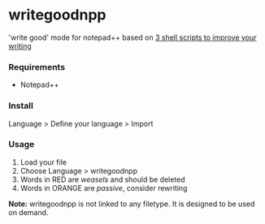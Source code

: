 # writegoodnpp

'write good' mode for notepad++ based on [3 shell scripts to improve your writing](http://matt.might.net/articles/shell-scripts-for-passive-voice-weasel-words-duplicates/)


### Requirements
* Notepad++

### Install
Language > Define your language > Import

### Usage 
1. Load your file
2. Choose Language > writegoodnpp
3. Words in RED are *weasels* and should be deleted
4. Words in ORANGE are *passive*, consider rewriting 

**Note:**  writegoodnpp is not linked to any filetype. It is designed to be used on demand. 